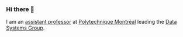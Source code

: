 ### Hi there 👋

I am an [assistant professor](https://amine.io/) at [Polytechnique Montréal](https://www.polymtl.ca/) leading the [Data Systems Group](https://github.com/dsg-polymtl/).

<!--**queryproc/queryproc** is a ✨ _special_ ✨ repository because its `README.md` (this file) appears on your GitHub profile.

Here are some ideas to get you started:

- 🔭 I’m currently working on ...
- 🌱 I’m currently learning ...
- 👯 I’m looking to collaborate on ...
- 🤔 I’m looking for help with ...
- 💬 Ask me about ...
- 📫 How to reach me: ...
- 😄 Pronouns: ...
- ⚡ Fun fact: ...
-->
